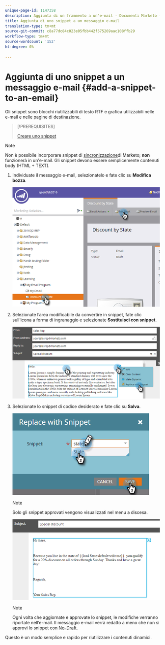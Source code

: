 ```yaml
---
unique-page-id: 1147358
description: Aggiunta di un frammento a un'e-mail - Documenti Marketo - Documentazione prodotto
title: Aggiunta di uno snippet a un messaggio e-mail
translation-type: tm+mt
source-git-commit: c8a77dc84c023e05fbb442f575269aac108ffb29
workflow-type: tm+mt
source-wordcount: '152'
ht-degree: 0%

---
```



# Aggiunta di uno snippet a un messaggio e-mail {#add-a-snippet-to-an-email}

Gli snippet sono blocchi riutilizzabili di testo RTF e grafica utilizzabili nelle e-mail e nelle pagine di destinazione.

>[!PREREQUISITES]
>
>[Creare uno snippet](/help/marketo/product-docs/personalization/segmentation-and-snippets/snippets/create-a-snippet.md)


>[!NOTE]
>
>Non è possibile incorporare snippet di [sincronizzazione](/help/marketo/product-docs/email-marketing/general/email-editor-2/email-template-syntax.md)di Marketo; **non** funzionerà in un&#39;e-mail. Gli snippet devono essere semplicemente contenuti body (HTML + TEXT).

1. Individuate il messaggio e-mail, selezionatelo e fate clic su **Modifica bozza**.

   ![](assets/one-2.png)

1. Selezionate l’area modificabile da convertire in snippet, fate clic sull’icona a forma di ingranaggio e selezionate **Sostituisci con snippet**.

   ![](assets/two-2.png)

1. Selezionate lo snippet di codice desiderato e fate clic su **Salva**.

   ![](assets/three-1.png)

   >[!NOTE]
   >
   >Solo gli snippet approvati vengono visualizzati nel menu a discesa.

   ![](assets/four.png)

   >[!NOTE]
   >
   >Ogni volta che aggiornate e approvate lo snippet, le modifiche verranno riportate nell’e-mail. Il messaggio e-mail verrà redatto a meno che non si approvi lo snippet con [No-Draft](/help/marketo/product-docs/administration/users-and-roles/managing-user-roles-and-permissions/enable-no-draft-for-snippets.md).

Questo è un modo semplice e rapido per riutilizzare i contenuti dinamici.
